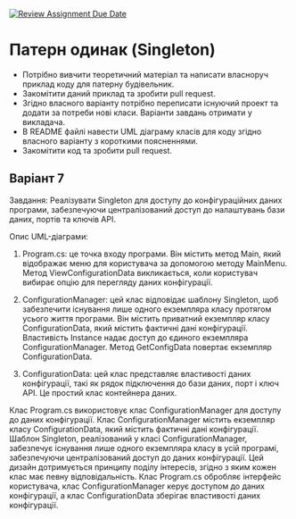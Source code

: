[![Review Assignment Due Date](https://classroom.github.com/assets/deadline-readme-button-24ddc0f5d75046c5622901739e7c5dd533143b0c8e959d652212380cedb1ea36.svg)](https://classroom.github.com/a/Z0eBgHwz)
# Патерн одинак (Singleton)

- Потрібно вивчити теоретичний матеріал та написати власноруч приклад коду для патерну будівельник.
- Закомітити даний приклад та зробити pull request.
- Згідно власного варіанту потрібно переписати існуючий проект та додати за потреби нові класи. Варіанти завдань отримати у викладача.
- В README файлі навести UML діаграму класів для коду згідно власного варіанту з короткими поясненнями.
- Закомітити код та зробити pull request.

## Варіант 7
Завдання: Реалізувати Singleton для доступу до конфігураційних даних програми, забезпечуючи централізований доступ до налаштувань бази даних, портів та ключів API.

Опис UML-діаграми:
1. Program.cs: це точка входу програми. Він містить метод Main, який відображає меню для користувача за допомогою методу MainMenu.
Метод ViewConfigurationData викликається, коли користувач вибирає опцію для перегляду даних конфігурації.

2. ConfigurationManager: цей клас відповідає шаблону Singleton, щоб забезпечити існування лише одного екземпляра класу протягом усього життя програми.
Він містить приватний екземпляр класу ConfigurationData, який містить фактичні дані конфігурації. Властивість Instance надає доступ до єдиного екземпляра ConfigurationManager.
Метод GetConfigData повертає екземпляр ConfigurationData.

3. ConfigurationData: цей клас представляє властивості даних конфігурації, такі як рядок підключення до бази даних, порт і ключ API.
Це простий клас контейнера даних.

Клас Program.cs використовує клас ConfigurationManager для доступу до даних конфігурації. Клас ConfigurationManager містить екземпляр класу ConfigurationData, який містить фактичні дані конфігурації.
Шаблон Singleton, реалізований у класі ConfigurationManager, забезпечує існування лише одного екземпляра класу в усій програмі, забезпечуючи централізований доступ до даних конфігурації.
Цей дизайн дотримується принципу поділу інтересів, згідно з яким кожен клас має певну відповідальність. Клас Program.cs обробляє інтерфейс користувача, клас ConfigurationManager керує доступом до даних конфігурації,
а клас ConfigurationData зберігає властивості даних конфігурації.
